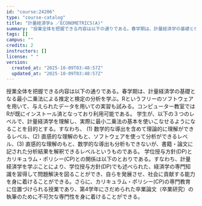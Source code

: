 ```yaml
---
id: "course:24206"
type: "course-catalog"
title: "計量経済学a ／ECONOMETRICS(A)"
summary: "授業全体を把握できる内容は以下の通りである。春学期は、計量経済学の基礎となる最小二乗法による推定と検定の分析を学ぶ。Rというフリーのソフトウェアを用いて、与えられたデータを用いての実習も試みる。コンピューター教室ではRが既にインストール済と…"
tags: []
campus: ""
credits: 2
instructors: []
license: " "
version:
  created_at: "2025-10-09T03:48:57Z"
  updated_at: "2025-10-09T03:48:57Z"
---
```


授業全体を把握できる内容は以下の通りである。春学期は、計量経済学の基礎となる最小二乗法による推定と検定の分析を学ぶ。Rというフリーのソフトウェアを用いて、与えられたデータを用いての実習も試みる。コンピューター教室ではRが既にインストール済となっており利用可能である。 学生が、以下の３つのレベルで、計量経済学を理解し、実際に最小二乗法の基本を使いこなせるようになることを目的とする。すなわち、 (1) 数学的な導出を含めて理論的に理解ができるレベル、(2) 直感的な理解のもと、ソフトウェアを使って分析ができるレベル、(3) 直感的な理解のもと、数学的な導出も分析もできないが、書籍・論文に記された分析結果を解釈できるレベルというものである。 学位授与方針(DP)とカリキュラム・ポリシー(CP)との関係は以下のとおりである。すなわち、計量経済学を学ぶことにより、学位授与方針(DP)でも述べられた、経済学の専門知識を習得して問題解決を図ることができ、自らを発展させ、社会に貢献する能力を身に着けることができる。さらに、カリキュラム・ポリシー(CP)の専門教育に位置づけられる授業であり、第4学年にさだめられた卒業論文（卒業研究）の執筆のために不可欠な専門性を身に着けることができる。
